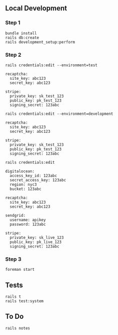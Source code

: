 ## Local Development

### Step 1

```
bundle install
rails db:create
rails development_setup:perform
```

### Step 2

`rails credentials:edit --environment=test`

```
recaptcha:
  site_key: abc123
  secret_key: abc123

stripe:
  private_key: sk_test_123
  public_key: pk_test_123
  signing_secret: 123abc
```

`rails credentials:edit --environment=development`

```
recaptcha:
  site_key: abc123
  secret_key: abc123

stripe:
  private_key: sk_test_123
  public_key: pk_test_123
  signing_secret: 123abc
```

`rails credentials:edit`

```
digitalocean:
  access_key_id: 123abc
  secret_access_key: 123abc
  region: nyc3
  bucket: 123abc

recaptcha:
  site_key: abc123
  secret_key: abc123

sendgrid:
  username: apikey
  password: 123abc

stripe:
  private_key: sk_live_123
  public_key: pk_live_123
  signing_secret: 123abc
```

### Step 3

`foreman start`

## Tests

```
rails t
rails test:system
```

## To Do

`rails notes`